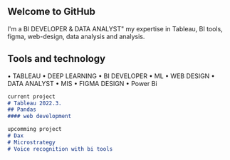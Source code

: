 ## Welcome to GitHub

I'm a BI DEVELOPER & DATA ANALYST"
my expertise in Tableau, BI tools, figma, web-design, data analysis and analysis.

## Tools and technology

• TABLEAU        • DEEP LEARNING
• BI DEVELOPER   • ML
• WEB DESIGN     • DATA ANALYST
• MIS            • FIGMA DESIGN
• Power Bi

```markdown
current project
# Tableau 2022.3. 
## Pandas
#### web development

upcomming project
# Dax 
# Microstrategy
# Voice recognition with bi tools
